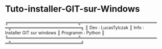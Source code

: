 # Tuto-installer-GIT-sur-Windows

╔═══════════════════════╦══════════════════════════╦═══════════════════════╗
║  Dev : LucasTylczak   		 ║  Info  : Installer GIT sur windows 	  ║  Programm  : Python            ║
╚═══════════════════════╩══════════════════════════╩═══════════════════════╝
